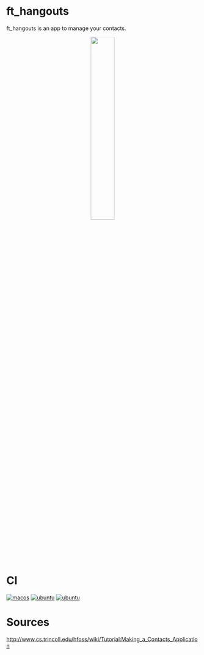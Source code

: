 # ft_hangouts

ft_hangouts is an app to manage your contacts.

<p align="center">
<img src="https://www.marineterrein.nl/wp-content/uploads/2019/09/highres_482360765-830x466.jpeg"  width=35% height=35%>
</p>

# CI

[![macos](https://github.com/harou24/ft_hangouts/workflows/MacOs/badge.svg)](https://github.com/harou24/ft_hangouts/actions?workflow=MacOS)
[![ubuntu](https://github.com/harou24/ft_hangouts/workflows/ubuntu/badge.svg)](https://github.com/harou24/ft_hangouts/actions?workflow=ubuntu)
[![ubuntu](https://github.com/harou24/ft_hangouts/workflows/windows/badge.svg)](https://github.com/harou24/ft_hangouts/actions?workflow=windows)

# Sources

http://www.cs.trincoll.edu/hfoss/wiki/Tutorial:Making_a_Contacts_Application
